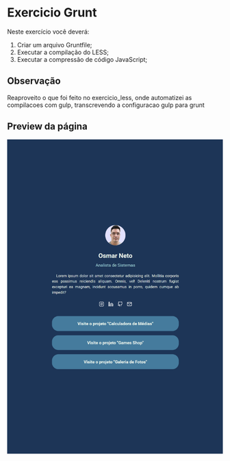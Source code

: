 # Exercicio Grunt
Neste exercício você deverá:

1) Criar um arquivo Gruntfile;
2) Executar a compilação do LESS;
3) Executar a compressão de código JavaScript;

##  Observação
Reaproveito o que foi feito no exercicio_less, onde automatizei as compilacoes com gulp, transcrevendo a configuracao gulp para grunt

## Preview da página
![alt text](image.png)
